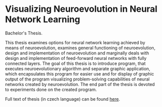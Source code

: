 # Visualizing Neuroevolution in Neural Network Learning

Bachelor's Thesis.

This thesis examines options for neural network learning achieved by means of neuroevolution, 
examines general functioning of neuroevolution, design and implementation of neuroevolution 
and marginally deals with design and implementation of feed-forward neural networks with fully connected layers. 
The goal of this thesis is to introduce program, that executes neuroevolutionary algorithm and separate graphic 
application, which encapsulates this program for easier use and for display of graphic output of the program 
visualizing problem-solving capabilities of neural networks created by neuroevolution. 
The end part of the thesis is devoted to experiments done on the created program.

Full text of thesis (in czech language) can be found [here](https://www.vut.cz/studenti/zav-prace/detail/147107).
